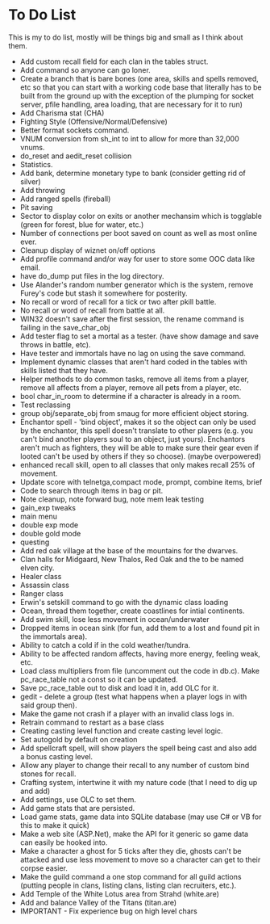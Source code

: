 To Do List
==========

This is my to do list, mostly will be things big and small as I think about them.

  - Add custom recall field for each clan in the tables struct.
  - Add command so anyone can go loner.
  - Create a branch that is bare bones (one area, skills and spells removed, etc so that you can 
    start with a working code base that literally has to be built from the ground up with the 
    exception of the plumping for socket server, pfile handling, area loading, that are necessary
    for it to run)
  - Add Charisma stat (CHA)
  - Fighting Style (Offensive/Normal/Defensive)
  - Better format sockets command.
  - VNUM conversion from sh_int to int to allow for more than 32,000 vnums.
  - do_reset and aedit_reset collision
  - Statistics.
  - Add bank, determine monetary type to bank (consider getting rid of silver)
  - Add throwing
  - Add ranged spells (fireball)
  - Pit saving
  - Sector to display color on exits or another mechansim which is togglable (green for forest, blue for water, etc.)
  - Number of connections per boot saved on count as well as most online ever.
  - Cleanup display of wiznet on/off options
  - Add profile command and/or way for user to store some OOC data like email.
  - have do_dump put files in the log directory.
  - Use Alander's random number generator which is the system, remove Furey's code but stash it somewhere for posterity.
  - No recall or word of recall for a tick or two after pkill battle.  
  - No recall or word of recall from battle at all.
  - WIN32 doesn't save after the first session, the rename command is failing in the save_char_obj
  - Add tester flag to set a mortal as a tester. (have show damage and save throws in battle, etc).
  - Have tester and immortals have no lag on using the save command.
  - Implement dynamic classes that aren't hard coded in the tables with skills listed that they have.
  - Helper methods to do common tasks, remove all items from a player, remove all affects from a player, remove all pets from a player, etc.
  - bool char_in_room to determine if a character is already in a room.
  - Test reclassing
  - group obj/separate_obj from smaug for more efficient object storing.
  - Enchantor spell - 'bind object', makes it so the object can only be used by the enchantor, this
    spell doesn't translate to other players (e.g. you can't bind another players soul to an object,
    just yours).  Enchantors aren't much as fighters, they will be able to make sure their gear even
    if looted can't be used by others if they so choose).  (maybe overpowered)
  - enhanced recall skill, open to all classes that only makes recall 25% of movement.
  - Update score with telnetga,compact mode, prompt, combine items, brief
  - Code to search through items in bag or pit.
  - Note cleanup, note forward bug, note mem leak testing
  - gain_exp tweaks
  - main menu
  - double exp mode
  - double gold mode
  - questing
  - Add red oak village at the base of the mountains for the dwarves.
  - Clan halls for Midgaard, New Thalos, Red Oak and the to be named elven city.
  - Healer class
  - Assassin class
  - Ranger class
  - Erwin's setskill command to go with the dynamic class loading
  - Ocean, thread them together, create coastlines for intial continents.
  - Add swim skill, lose less movement in ocean/underwater
  - Dropped items in ocean sink (for fun, add them to a lost and found pit in the immortals area).
  - Ability to catch a cold if in the cold weather/tundra.
  - Ability to be affected random affects, having more energy, feeling weak, etc.
  - Load class multipliers from file (uncomment out the code in db.c).  Make pc_race_table not a const so it can be updated.
  - Save pc_race_table out to disk and load it in, add OLC for it.
  - gedit - delete a group (test what happens when a player logs in with said group then).
  - Make the game not crash if a player with an invalid class logs in.
  - Retrain command to restart as a base class
  - Creating casting level function and create casting level logic.
  - Set autogold by default on creation
  - Add spellcraft spell, will show players the spell being cast and also add a bonus casting level.
  - Allow any player to change their recall to any number of custom bind stones for recall.
  - Crafting system, intertwine it with my nature code (that I need to dig up and add)
  - Add settings, use OLC to set them.
  - Add game stats that are persisted.  
  - Load game stats, game data into SQLite database (may use C# or VB for this to make it quick)
  - Make a web site (ASP.Net), make the API for it generic so game data can easily be hooked into.
  - Make a character a ghost for 5 ticks after they die, ghosts can't be attacked and use less movement to move so a character can get to their corpse easier.
  - Make the guild command a one stop command for all guild actions (putting people in clans, listing
    clans, listing clan recruiters, etc.).
  - Add Temple of the White Lotus area from Strahd (white.are)
  - Add and balance Valley of the Titans (titan.are)
  - IMPORTANT - Fix experience bug on high level chars 
